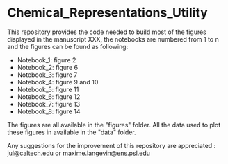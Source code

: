 # Chemical_Representations_Utility
 
This repository provides the code needed to build most of the figures displayed in the manuscript XXX, the notebooks are numbered from 1 to n and the figures can be found as following:
- Notebook_1: figure 2
- Notebook_2: figure 6
- Notebook_3: figure 7
- Notebook_4: figure 9 and 10
- Notebook_5: figure 11
- Notebook_6: figure 12
- Notebook_7: figure 13
- Notebook_8: figure 14

The figures are all available in the "figures" folder.
All the data used to plot these figures in available in the "data" folder.

Any suggestions for the improvement of this repository are appreciated : jul@caltech.edu or maxime.langevin@ens.psl.edu
